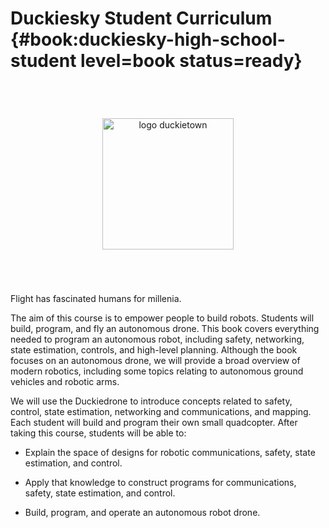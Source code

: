 # Duckiesky Student Curriculum {#book:duckiesky-high-school-student level=book status=ready}


<div id="logo-container">
    <img alt="logo duckietown" id="logo" src="Mack-and-duckietown.png"/>
</div>

<style>
    img#logo {
        width: 15em;
        margin-top: 4em;
        margin-bottom: 4em;
    }
    
    #logo-container {
    text-align: center;
    }
</style>

Flight has fascinated humans for millenia.

The aim of this course is to empower people to build robots. Students
will build, program, and fly an autonomous drone. This book covers
everything needed to program an autonomous robot, including safety,
networking, state estimation, controls, and high-level
planning. Although the book focuses on an autonomous drone, we will
provide a broad overview of modern robotics, including some topics
relating to autonomous ground vehicles and robotic arms.

We will use the Duckiedrone to introduce concepts related to safety,
control, state estimation, networking and communications, and mapping.
Each student will build and program their own small quadcopter.  After
taking this course, students will be able to:

* Explain the space of designs for robotic communications, safety,
  state estimation, and control.

* Apply that knowledge to construct programs for communications,
  safety, state estimation, and control.

* Build, program, and operate an autonomous robot drone.


<div style='page-break-before: always'>
</div>


<!-- show a TOC of the book -->

<minitoc levels="2"/>



